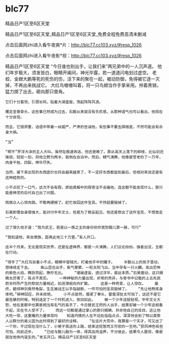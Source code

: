 # blc77
精品日产1区至6区天堂

精品日产1区至6区天堂_精品日产1区至6区天堂_免费全程免费高清未删减

点击后面网zhi进入看午夜爽*片：http://blc77.cc103.xyz/#resp_1026

点击后面网zhi进入看午夜影*视：http://blc77.cc103.xyz/#resp_1026

精品日产1区至6区天堂    “今日谁也别出手，让我们来”两兄弟中的一人沉声道。    他们年岁极大，须发皆白，眼睛开阖间，神光毕露，若一道道闪电划过虚空。    老蛟、金翅大鹏等死的死伤的伤，活下来的聚在一起，被动防御，免得被它逐一灭掉，不再出来挑战它。    大红鸟嗷嗷叫着，将一只鸟翅当作手掌来用。拎着黑锅，猛力掷了出去，砸向那只兽角。

    它们十分喜悦，引颈长鸣，贴着大湖盘旋，荡起阵阵风浪。

    攫走至尊骨头，这些事已然成为过去，石毅从来就没有负疚感，从那种语气也可以看出，他现在十分自信。

    而且，它很郑重，话语中带着一丝威严，严肃的告诫他，有些事不要去探根底，不然可能会有杀身大祸。

    “当”

    “啊不”罗浮大泽的主人大叫，虽然在极速奔逃，但还是晚了。那从高天上落下的柳枝，比仙剑还锋锐，轻轻一划，将他立劈为两半，栽倒在血泊中。而后，精气沸腾，他像是苍老的了一万年，肉身干枯、四裂，神华尽失。

    当然，接下来出现的东西底价也将会越来越贵了，不一定好东西都留到最后，但相对来说还是有这种趋势的。

    小不点叹了一口气，这次不会有假，原始真解中的探骨法不会骗他，连这都不能发现什么，那只能是神灵的后代自己出了问题。

    雨族众人心惊肉跳。不敢再硬撼了。赶忙收回这件宝具。不然就要毁掉了。

    石昊即便自身很强大，能对付中年文士，但是为了稳妥起见，他还是祭出了这件宝具，不想放走一个人。

    过了很久他才道：“我为武王，若是以一族之主的身份劝你宽恕毅儿那一脉，可行”

    “我知道他，来自萧族，距离此地三十万里。”有人开口。

    这半个月来。无论是现实世界，还是在虚神界，都是一片沸腾，人们议论纷纷，强者出没，全都在行动。

    “得手了”大红鸟驮着小不点，眼睛中冒贼光，盯着他手中的罐子。    半数以上的孩子意动，想继续走下去。    紫山昆也出手，紫气蒙蒙，一轮太阳飞出，当中孕有一只火麟，发出恐怖的紫色火焰，腾跃而起，狰狞无比。    “堪破虚妄，透过浮华，直达本质。”石昊震动，这只眼睛太厉害了，有点不真实。    一种神秘的力量出现，非常的奇异，与骨书中记载的上古先民祭天时所产生的祭祀力量相近，如涟漪般向外扩散。    这是一种奇景，让人惊叹。    最终，碧绿神剑竟然龟裂，生生被战王以手指敲断，一件可怕的宝具毁掉了。    “先让他熬炼身体吧。”柳神回应，并未拒绝。    小不点骇然，握紧了拳头，雷霆深处太可怕了，这还不是它最狂暴的时候，特别选定了一个时机进入，依旧如此。    被一个少年这般轻视，中年文士大怒，他在皇都中也算是相当有名气的高手了，今日替武王府的人出手，结果却被一个少年这般看不起，实在令人受不了。    而这一切都是通过掌心的那只眼睛，并非他自己的双目，这让他大吃一惊，这重瞳的力量体现吗    知道内情的人在不远处指指点点，深深领会到了物以类聚人以群分的奥义因为此时得到了最好的诠释。    “在这片大荒中，我算是一个天才，可又出了一个你，不过现在没什么了，小崽子我送你上路，结束这短暂而又可悲的一生吧。”狈风神色有些可怕，向前迈步。    “已经与毅儿融为一体，得其血肉滋养，不分彼此，结果令人震惊，像是就在他体内诞生的。”老五开口。精品日产1区至6区天堂
